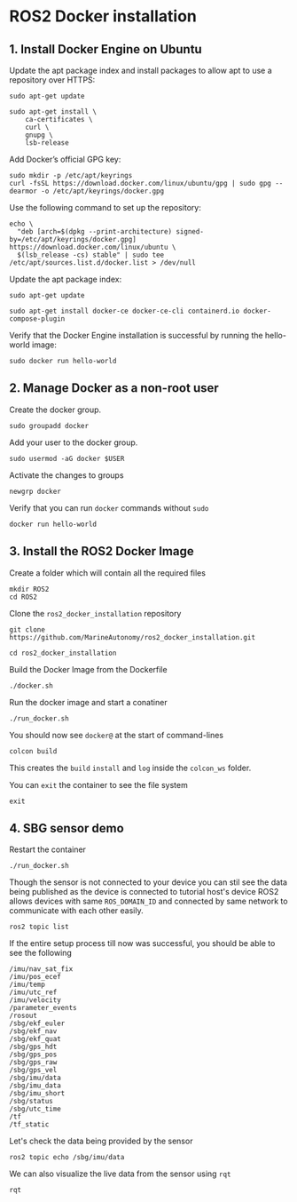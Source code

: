 # ROS2 Docker installation

## 1. Install Docker Engine on Ubuntu

Update the apt package index and install packages to allow apt to use a repository over HTTPS:

```
sudo apt-get update

sudo apt-get install \
    ca-certificates \
    curl \
    gnupg \
    lsb-release
```

Add Docker’s official GPG key:

```
sudo mkdir -p /etc/apt/keyrings
curl -fsSL https://download.docker.com/linux/ubuntu/gpg | sudo gpg --dearmor -o /etc/apt/keyrings/docker.gpg
```

Use the following command to set up the repository:
```
echo \
  "deb [arch=$(dpkg --print-architecture) signed-by=/etc/apt/keyrings/docker.gpg] https://download.docker.com/linux/ubuntu \
  $(lsb_release -cs) stable" | sudo tee /etc/apt/sources.list.d/docker.list > /dev/null
```

Update the apt package index:
```
sudo apt-get update
```
```
sudo apt-get install docker-ce docker-ce-cli containerd.io docker-compose-plugin
```

Verify that the Docker Engine installation is successful by running the hello-world image:
```
sudo docker run hello-world
```

## 2. Manage Docker as a non-root user

Create the docker group.
```
sudo groupadd docker
```

Add your user to the docker group.
```
sudo usermod -aG docker $USER
```

Activate the changes to groups
```
newgrp docker
```

Verify that you can run `docker` commands without `sudo`
```
docker run hello-world
```

## 3. Install the ROS2 Docker Image

Create a folder which will contain all the required files
```
mkdir ROS2
cd ROS2
```

Clone the `ros2_docker_installation` repository
```
git clone https://github.com/MarineAutonomy/ros2_docker_installation.git
```
```
cd ros2_docker_installation
```

Build the Docker Image from the Dockerfile
```
./docker.sh
```

Run the docker image and start a conatiner
```
./run_docker.sh
```

You should now see `docker@` at the start of command-lines
```
colcon build
```

This creates the `build` `install` and `log` inside the `colcon_ws` folder.

You can `exit` the container to see the file system

```
exit
```

## 4. SBG sensor demo

Restart the container
```
./run_docker.sh
```

Though the sensor is not connected to your device you can stil see the data being published as the device is connected to tutorial host's device
ROS2 allows devices with same `ROS_DOMAIN_ID` and connected by same network to communicate with each other easily.

```
ros2 topic list
```
If the entire setup process till now was successful, you should be able to see the following
```
/imu/nav_sat_fix
/imu/pos_ecef
/imu/temp
/imu/utc_ref
/imu/velocity
/parameter_events
/rosout
/sbg/ekf_euler
/sbg/ekf_nav
/sbg/ekf_quat
/sbg/gps_hdt
/sbg/gps_pos
/sbg/gps_raw
/sbg/gps_vel
/sbg/imu/data
/sbg/imu_data
/sbg/imu_short
/sbg/status
/sbg/utc_time
/tf
/tf_static
```

Let's check the data being provided by the sensor
```
ros2 topic echo /sbg/imu/data
```

We can also visualize the live data from the sensor using `rqt`
```
rqt
```







